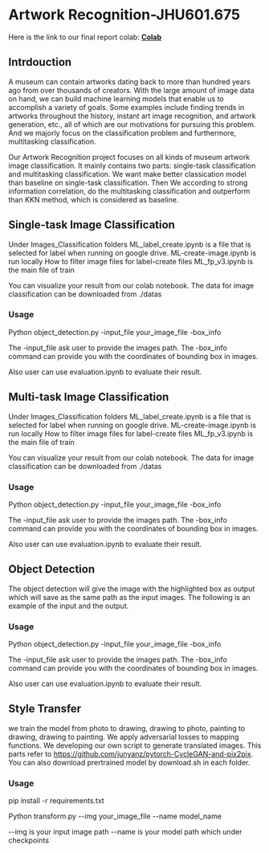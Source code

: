 # Artwork Recognition-JHU601.675


Here is the link to our final report colab:
**[Colab](https://colab.research.google.com/drive/1aiCmiGC7pgI-zHdeYGDP-HsO1pCe2c57)**

## Intrdouction
A museum can contain artworks dating back to more than hundred years ago from over thousands of creators. With the large amount of image data on hand, we can build machine learning models that enable us to accomplish a variety of goals. Some examples include finding trends in artworks throughout the history, instant art image recognition, and artwork generation, etc., all of which are our motivations for pursuing this problem. And we majorly focus on the classification problem and furthermore, multitasking classification.

Our Artwork Recognition project focuses on all kinds of museum artwork image classification. It mainly contains two parts: single-task classification and multitasking classification. We want make better classication model than baseline on single-task classification. Then We according to strong information correlation, do the multitasking classification and outperform than KKN method, which is considered as baseline.

## Single-task Image Classification
Under Images_Classification folders
ML_label_create.ipynb is a file that is selected for label when running on google drive.
ML-create-image.ipynb is run locally How to filter image files for label-create files
ML_fp_v3.ipynb is the main file of train

You can visualize your result from our colab notebook. The data for image classification can be downloaded from ./datas


### Usage
Python object_detection.py -input_file your_image_file -box_info

The -input_file ask user to provide the images path.
The -box_info command can provide you with the coordinates of bounding box in images.

Also user can use evaluation.ipynb to evaluate their result. 
## Multi-task Image Classification
Under Images_Classification folders
ML_label_create.ipynb is a file that is selected for label when running on google drive.
ML-create-image.ipynb is run locally How to filter image files for label-create files
ML_fp_v3.ipynb is the main file of train

You can visualize your result from our colab notebook. The data for image classification can be downloaded from ./datas

### Usage
Python object_detection.py -input_file your_image_file -box_info

The -input_file ask user to provide the images path.
The -box_info command can provide you with the coordinates of bounding box in images.

Also user can use evaluation.ipynb to evaluate their result. 

## Object Detection
The object detection will give the image with the highlighted box as output which will save as the same path as the input images. The following is an example of the input and the output. 

### Usage
Python object_detection.py -input_file your_image_file -box_info

The -input_file ask user to provide the images path.
The -box_info command can provide you with the coordinates of bounding box in images.

Also user can use evaluation.ipynb to evaluate their result. 

## Style Transfer
we train the model from photo to drawing, drawing to photo, painting to drawing, drawing to painting. We apply adversarial losses to mapping functions. We developing our own script to generate translated images. This parts refer to https://github.com/junyanz/pytorch-CycleGAN-and-pix2pix. You can also download prertrained model by download.sh in each folder.

### Usage
pip install -r requirements.txt

Python transform.py --img your_image_file --name model_name

--img is your input image path
--name is your model path which under checkpoints
